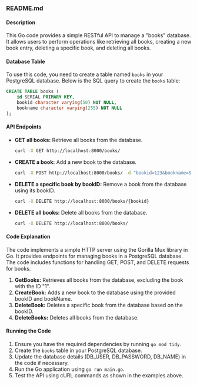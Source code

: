 ### README.md

#### Description
This Go code provides a simple RESTful API to manage a "books" database. It allows users to perform operations like retrieving all books, creating a new book entry, deleting a specific book, and deleting all books.

#### Database Table
To use this code, you need to create a table named `books` in your PostgreSQL database. Below is the SQL query to create the `books` table:

```sql
CREATE TABLE books (
    id SERIAL PRIMARY KEY,
    bookid character varying(50) NOT NULL,
    bookname character varying(255) NOT NULL
);
```

#### API Endpoints
- **GET all books:** Retrieve all books from the database.
  ```bash
  curl -X GET http://localhost:8000/books/
  ```

- **CREATE a book:** Add a new book to the database.
  ```bash
  curl -X POST http://localhost:8000/books/ -d "bookid=123&bookname=SampleBook" -H "Content-Type: application/x-www-form-urlencoded"
  ```

- **DELETE a specific book by bookID:** Remove a book from the database using its bookID.
  ```bash
  curl -X DELETE http://localhost:8000/books/{bookid}
  ```

- **DELETE all books:** Delete all books from the database.
  ```bash
  curl -X DELETE http://localhost:8000/books/
  ```

#### Code Explanation
The code implements a simple HTTP server using the Gorilla Mux library in Go. It provides endpoints for managing books in a PostgreSQL database. The code includes functions for handling GET, POST, and DELETE requests for books.

1. **GetBooks:** Retrieves all books from the database, excluding the book with the ID "1".
2. **CreateBook:** Adds a new book to the database using the provided bookID and bookName.
3. **DeleteBook:** Deletes a specific book from the database based on the bookID.
4. **DeleteBooks:** Deletes all books from the database.

#### Running the Code
1. Ensure you have the required dependencies by running `go mod tidy`.
2. Create the `books` table in your PostgreSQL database.
3. Update the database details (DB_USER, DB_PASSWORD, DB_NAME) in the code if necessary.
4. Run the Go application using `go run main.go`.
5. Test the API using cURL commands as shown in the examples above.

